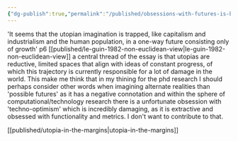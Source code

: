 ```yaml
---
{"dg-publish":true,"permalink":"/published/obsessions-with-futures-is-bad/"}
---
```


'It seems that the utopian imagination is trapped, like capitalism and industrialism and the human population, in a one-way future consisting only of growth' p6 [[published/le-guin-1982-non-euclidean-view\|le-guin-1982-non-euclidean-view]]
a central thread of the essay is that utopias are reductive, limited spaces that align with ideas of constant progress, of which this trajectory is currently responsible for a lot of damage in the world. This make me think that in my thining for the phd research I should perhaps consider other words when imagining alternate realities than 'possible futures' as it has a negative connotation and within the sphere of computational/technology research there is a unfortunate obsession with 'techno-optimism' which is incredibly damaging, as it is extractive and obsessed with functionality and metrics. I don't want to contribute to that. 

[[published/utopia-in-the-margins\|utopia-in-the-margins]]